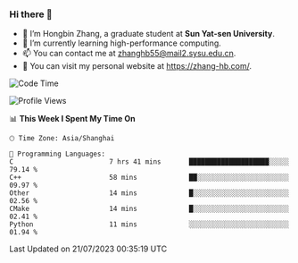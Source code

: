 ### Hi there 👋

- 🔭 I’m Hongbin Zhang, a graduate student at **Sun Yat-sen University**.
- 🌱 I’m currently learning high-performance computing.
- 📫 You can contact me at zhanghb55@mail2.sysu.edu.cn.
- 👀 You can visit my personal website at https://zhang-hb.com/.

<!--START_SECTION:waka-->
![Code Time](http://img.shields.io/badge/Code%20Time-224%20hrs%206%20mins-blue)

![Profile Views](http://img.shields.io/badge/Profile%20Views-0-blue)

📊 **This Week I Spent My Time On** 

```text
🕑︎ Time Zone: Asia/Shanghai

💬 Programming Languages: 
C                        7 hrs 41 mins       ████████████████████░░░░░   79.14 % 
C++                      58 mins             ██░░░░░░░░░░░░░░░░░░░░░░░   09.97 % 
Other                    14 mins             █░░░░░░░░░░░░░░░░░░░░░░░░   02.56 % 
CMake                    14 mins             █░░░░░░░░░░░░░░░░░░░░░░░░   02.41 % 
Python                   11 mins             ░░░░░░░░░░░░░░░░░░░░░░░░░   01.94 % 
```


 Last Updated on 21/07/2023 00:35:19 UTC
<!--END_SECTION:waka-->